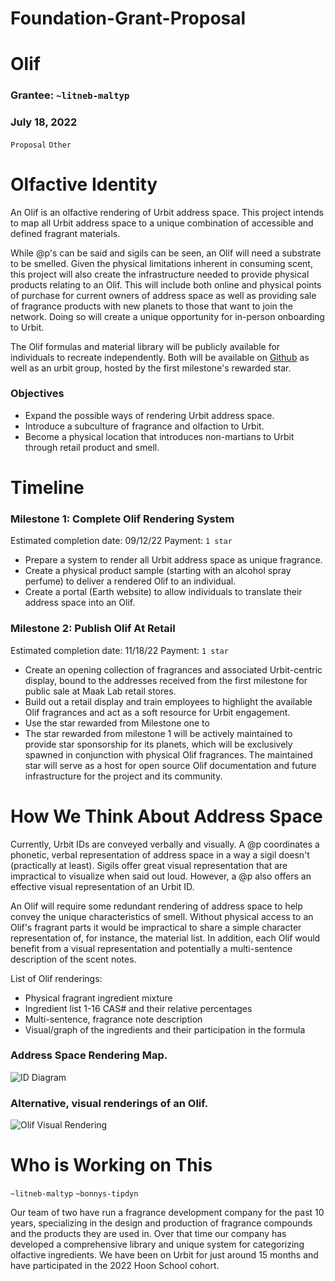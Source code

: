# Foundation-Grant-Proposal

# Olif

### Grantee: `~litneb-maltyp`
### July 18, 2022

`Proposal` `Other`
#
#
#
# Olfactive Identity

An Olif is an olfactive rendering of Urbit address space. This project intends to map all Urbit address space to a unique combination of accessible and defined fragrant materials.

While @p's can be said and sigils can be seen, an Olif will need a substrate to be smelled. Given the physical limitations inherent in consuming scent, this project will also create the infrastructure needed to provide physical products relating to an Olif. This will include both online and physical points of purchase for current owners of address space as well as providing sale of fragrance products with new planets to those that want to join the network. Doing so will create a unique opportunity for in-person onboarding to Urbit.

The Olif formulas and material library will be publicly available for individuals to recreate independently. Both will be available on [Github](https://github.com/Olif-ID) as well as an urbit group, hosted by the first milestone's rewarded star.

### Objectives

 - Expand the possible ways of rendering Urbit address space.  
 - Introduce a subculture of fragrance and olfaction to Urbit. 
 - Become a physical location that introduces non-martians to Urbit through retail product and smell.

#
#
# Timeline 

### Milestone 1: Complete Olif Rendering System

Estimated completion date: 09/12/22
Payment: `1 star`

 - Prepare a system to render all Urbit address space as unique fragrance.
 - Create a physical product sample (starting with an alcohol spray perfume) to deliver a rendered Olif to an individual.
 - Create a portal (Earth website) to allow individuals to translate their address space into an Olif.

### Milestone 2: Publish Olif At Retail

Estimated completion date: 11/18/22
Payment: `1 star`

- Create an opening collection of fragrances and associated Urbit-centric display, bound to the addresses received from the first milestone for public sale at Maak Lab retail stores.
- Build out a retail display and train employees to highlight the available Olif fragrances and act as a soft resource for Urbit engagement.
- Use the star rewarded from Milestone one to 
- The star rewarded from milestone 1 will be actively maintained to provide star sponsorship for its planets, which will be exclusively spawned in conjunction with physical Olif fragrances. The maintained star will serve as a host for open source Olif documentation and future infrastructure for the project and its community.


#
#
# How We Think About Address Space
 

Currently, Urbit IDs are conveyed verbally and visually. A @p coordinates a phonetic, verbal representation of address space in a way a sigil doesn't (practically at least). Sigils offer great visual representation that are impractical to visualize when said out loud. However, a @p also offers an effective visual representation of an Urbit ID.

An Olif will require some redundant rendering of address space to help convey the unique characteristics of smell. Without physical access to an Olif's fragrant parts it would be impractical to share a simple character representation of, for instance, the material list. In addition, each Olif would benefit from a visual representation and potentially a multi-sentence description of the scent notes. 

List of Olif renderings:

 - Physical fragrant ingredient mixture
 - Ingredient list 1-16 CAS# and their relative percentages
 - Multi-sentence, fragrance note description
 - Visual/graph of the ingredients and their participation in the formula

### Address Space Rendering Map.
![ID Diagram](https://ahlmark.sfo3.digitaloceanspaces.com/litneb-maltyp/2022.7.05..19.21.19-image.png)


### Alternative, visual renderings of an Olif.
![Olif Visual Rendering](https://ahlmark.sfo3.digitaloceanspaces.com/litneb-maltyp/2022.7.26..00.51.46-image.png)

#
# 
# Who is Working on This

`~litneb-maltyp` `~bonnys-tipdyn`

Our team of two have run a fragrance development company for the past 10 years, specializing in the design and production of fragrance compounds and the products they are used in. Over that time our company has developed a comprehensive library and unique system for categorizing olfactive ingredients. We have been on Urbit for just around 15 months and have participated in the 2022 Hoon School cohort.
